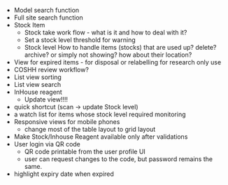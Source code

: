 - Model search function
- Full site search function
- Stock Item 
  - Stock take work flow - what is it and how to deal with it?
  - Set a stock level threshold for warning
  - Stock level How to handle items (stocks) that are used up? delete? archive? or simply not showing? how about their location? 
- View for expired items - for disposal or relabelling for research only use
- COSHH review workflow?
- List view sorting
- List view search
- InHouse reagent
  - Update view!!!!
- quick shortcut (scan -> update Stock level)
- a watch list for items whose stock level required monitoring
- Responsive views for mobile phones
  - change most of the table layout to grid layout
- Make Stock/Inhouse Reagent available only after validations
- User login via QR code
  - QR code printable from the user profile UI
  - user can request changes to the code, but password remains the same.
- highlight expiry date when expired